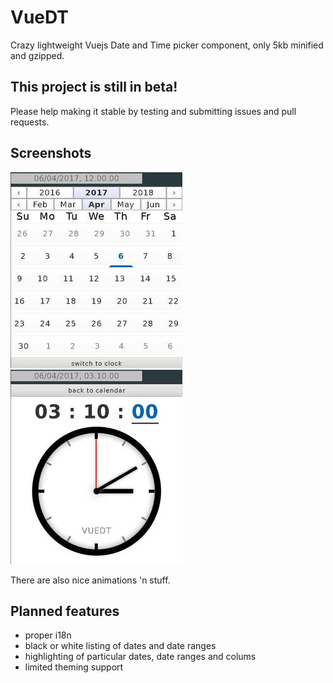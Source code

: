 VueDT
=====

Crazy lightweight Vuejs Date and Time picker component, only 5kb minified and gzipped.

This project is still in beta!
------------

Please help making it stable by testing and submitting issues and pull requests.

Screenshots
-----------

![Screenshot01](https://raw.githubusercontent.com/nkoehring/vuedt/master/vuedt01.jpg)
![Screenshot02](https://raw.githubusercontent.com/nkoehring/vuedt/master/vuedt02.jpg)

There are also nice animations 'n stuff.

Planned features
----------------

 * proper i18n
 * black or white listing of dates and date ranges
 * highlighting of particular dates, date ranges and colums
 * limited theming support
